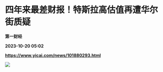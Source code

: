 # 四年来最差财报！特斯拉高估值再遭华尔街质疑
**第一财经**

**2023-10-20 05:02**

**https://www.yicai.com/news/101880293.html**

![](https://pubimg-10000538.picsh.myqcloud.com/2022051003430512be944f622ab.jpg)